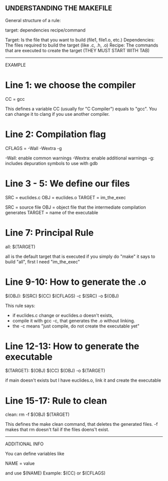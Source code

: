 UNDERSTANDING THE MAKEFILE
--------------------------

General structure of a rule:

target: dependencies
<TAB> recipe/command

Target: Is the file that you want to build (file1, file1.o, etc.)
Dependencies: The files required to build the target (like .c, .h, .o)
Recipe: The commands that are executed to create the target (THEY MUST START WITH TAB)

-----------------------------------------
EXAMPLE

# Line 1: we choose the compiler
CC = gcc

This defines a variable CC (usually for "C Compiler") equals to "gcc". You can change it to clang if you use another compiler.

# Line 2: Compilation flag
CFLAGS = -Wall -Wextra -g

-Wall: enable common warnings
-Wextra: enable additional warnings
-g: includes depuration symbols to use with gdb

# Line 3 - 5: We define our files
SRC = euclides.c
OBJ = euclides.o
TARGET = im_the_exec

SRC = source file
OBJ = object file that the intermediate compilation generates
TARGET = name of the executable

# Line 7: Principal Rule
all: $(TARGET)

all is the default target that is executed if you simply do "make"
it says to build "all", first I need "im_the_exec"

# Line 9-10: How to generate the .o
$(OBJ): $(SRC)
	$(CC) $(CFLAGS) -c $(SRC) -o $(OBJ)

This rule says:
- if euclides.c change or euclides.o doesn't exists,
- compile it with gcc -c, that generates the .o without linking.
- the -c means "just compile, do not create the executable yet"

# Line 12-13: How to generate the executable
$(TARGET): $(OBJ)
	$(CC) $(OBJ) -o $(TARGET)

if main doesn't exists but I have euclides.o, link it and create the executable

# Line 15-17: Rule to clean
clean:
	rm -f $(OBJ) $(TARGET)

This defines the make clean command, that deletes the generated files.
-f makes that rm doesn't fail if the files doens't exist.

---------------------------------
ADDITIONAL INFO

You can define variables like

NAME = value

and use $(NAME)
Example: $(CC) or $(CFLAGS)

